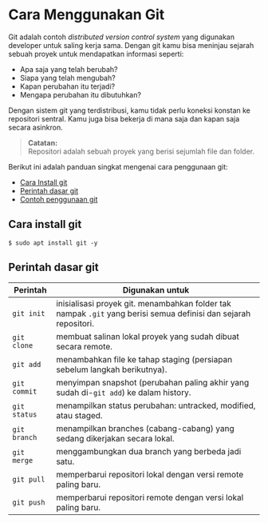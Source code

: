 # Cara Menggunakan Git

Git adalah contoh *distributed version control system* yang digunakan developer untuk saling kerja sama. Dengan git kamu bisa meninjau sejarah sebuah proyek untuk mendapatkan informasi seperti:

- Apa saja yang telah berubah?
- Siapa yang telah mengubah?
- Kapan perubahan itu terjadi?
- Mengapa perubahan itu dibutuhkan?

Dengan sistem git yang terdistribusi, kamu tidak perlu koneksi konstan ke repositori sentral. Kamu juga bisa bekerja di mana saja dan kapan saja secara asinkron. 

> **Catatan:**  
> Repositori adalah sebuah proyek yang berisi sejumlah file dan folder.

Berikut ini adalah panduan singkat mengenai cara penggunaan git:

- [Cara Install git](#cara-install-git)
- [Perintah dasar git](#perintah-dasar-git)
- [Contoh penggunaan git](#contoh-penggunaan-git)

## Cara install git

```terminal
$ sudo apt install git -y
```

## Perintah dasar git

| Perintah   | Digunakan untuk   |
|------------|-------------------|
|`git init`| inisialisasi proyek git. menambahkan folder tak nampak `.git` yang berisi semua definisi dan sejarah repositori. |
|`git clone`| membuat salinan lokal proyek yang sudah dibuat secara remote. |
|`git add`| menambahkan file ke tahap staging (persiapan sebelum langkah berikutnya). |
|`git commit`| menyimpan snapshot (perubahan paling akhir yang sudah di-`git add`) ke dalam history.|
|`git status`| menampilkan status perubahan: untracked, modified, atau staged.|
|`git branch`| menampilkan branches (cabang-cabang) yang sedang dikerjakan secara lokal.|
|`git merge`| menggambungkan dua branch yang berbeda jadi satu. |
|`git pull`| memperbarui repositori lokal dengan versi remote paling baru. |
|`git push`| memperbarui repositori remote dengan versi lokal paling baru. |